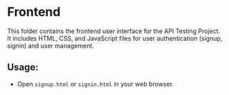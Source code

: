 # Frontend

This folder contains the frontend user interface for the API Testing Project. It includes HTML, CSS, and JavaScript files for user authentication (signup, signin) and user management.

## Usage:
- Open `signup.html` or `signin.html` in your web browser.